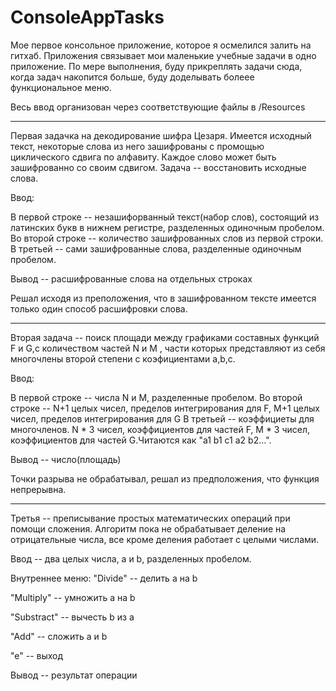 # ConsoleAppTasks
Мое первое консольное приложение, которое я осмелился залить на гитхаб.
Приложения связывает мои маленькие учебные задачи в одно приложение. По мере выполнения, буду прикреплять задачи сюда, когда задач накопится больше, буду доделывать болеее функциональное меню.

Весь ввод организован через соответствующие файлы в /Resources


-----------------------
Первая задачка на декодирование шифра Цезаря.
Имеется исходный текст, некоторые слова из него зашифрованы с промощью циклического сдвига по алфавиту. Каждое слово может быть зашифрованно со своим сдвигом. Задача -- восстановить исходные слова.

Ввод:

В первой строке -- незашифорванный текст(набор слов), состоящий из латинских букв в нижнем регистре, разделенных одиночным пробелом.
Во второй строке -- количество зашифрованных слов из первой строки.
В третьей -- сами зашифрованные слова, разделенные одиночным пробелом.

Вывод -- расшифрованные слова на отдельных строках

Решал исходя из преположения, что в зашифрованном тексте имеется только один способ расшифровки слова.

-----------------------
Вторая задача -- поиск площади между графиками составных функций F и G,с количеством частей N и M , части которых представляют из себя многочлены второй степени с коэфициентами a,b,c.

Ввод:

В первой строке -- числа N и M, разделенные пробелом.
Во второй строке -- N+1 целых чисел, пределов интегрирования для F, M+1 целых чисел, пределов интегрирования для G
В третьей -- коэффициеты для многочленов. N * 3 чисел, коэффициентов для частей F, M * 3 чисел, коэффициентов для частей G.Читаются как "a1 b1 c1 a2 b2...".

Вывод -- число(площадь)

Точки разрыва не обрабатывал, решал из предположения, что функция непрерывна.

-----------------------
Третья -- преписывание простых математических операций при помощи сложения. Алгоритм пока не обрабатывает деление на отрицательные числа, все кроме деления работает с целыми числами.

Ввод -- два целых числа, a и b, разделенных пробелом.

Внутреннее меню:
"Divide" -- делить a на b

"Multiply" -- умножить a на b

"Substract" -- вычесть b из a

"Add" -- сложить a и b

"e" -- выход

Вывод -- результат операции
